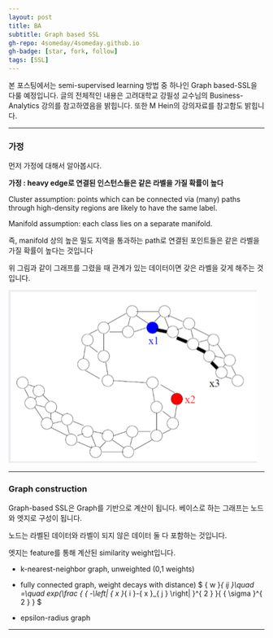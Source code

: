 ```yaml
---
layout: post
title: BA
subtitle: Graph based SSL
gh-repo: 4someday/4someday.github.io
gh-badge: [star, fork, follow]
tags: [SSL]
---
```


본 포스팅에서는 semi-supervised learning 방법 중 하나인 Graph based-SSL을 다룰 예정입니다.
 글의 전체적인 내용은 고려대학교 강필성 교수님의 Business-Analytics 강의를 참고하였음을 밝힙니다. 또한 M Hein의 강의자료를 참고함도 밝힙니다.

---

### 가정

먼저 가정에 대해서 알아봅시다.

**가정 : heavy edge로 연결된 인스턴스들은 같은 라벨을 가질 확률이 높다**

Cluster assumption: points which can be connected via (many) paths
through high-density regions are likely to have the same label.



Manifold assumption: each class lies on a separate manifold.





즉, manifold 상의 높은 밀도 지역을 통과하는 path로 연결된 포인트들은 같은 라벨을 가질 확률이 높다는 것입니다


위 그림과 같이 그래프를 그렸을 때 관계가 있는 데이터이면 갖은 라벨을 갖게 해주는 것입니다.

![bandicam 2018-11-25 21-11-39-754 (2) (2)](https://github.com/4someday/4someday.github.io/blob/master/img/20181225_211619.png?raw=true)

___

### Graph construction

Graph-based SSL은 Graph를 기반으로 계산이 됩니다. 베이스로 하는 그래프는 노드와 엣지로 구성이 됩니다.

노드는 라벨된 데이터와 라벨이 되지 않은 데이터 둘 다 포함하는 것입니다. 

엣지는 feature를 통해 계산된 similarity weight입니다.

- k-nearest-neighbor graph, unweighted (0,1 weights)
- fully connected graph, weight decays with distance)
 $ { w }_{ ij }\quad =\quad exp(\frac { { -\left\| { x }_{ i }-{ x }_{ j } \right\|  }^{ 2 } }{ { \sigma  }^{ 2 } }  $

- epsilon-radius graph


___

